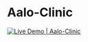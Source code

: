 # Aalo-Clinic


[![Live Demo | Aalo-Clinic](https://img.shields.io/badge/Live%20Demo-%20Aalo--Clinic-red?style=for-the-badge)](https://jubairrahman.github.io/Aalo-Clinic/)


